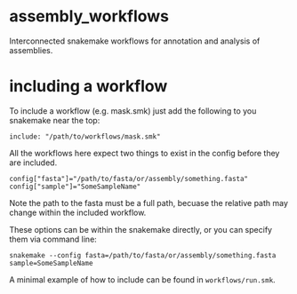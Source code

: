 # assembly_workflows
Interconnected snakemake workflows for annotation and analysis of assemblies.

# including a workflow
To include a workflow (e.g. mask.smk) just add the following to you snakemake near the top:
```
include: "/path/to/workflows/mask.smk"
```
All the workflows here expect two things to exist in the config before they are included. 
```
config["fasta"]="/path/to/fasta/or/assembly/something.fasta"
config["sample"]="SomeSampleName"
```
Note the path to the fasta must be a full path, becuase the relative path may change within the included workflow.

These options can be within the snakemake directly, or you can specify them via command line:
```
snakemake --config fasta=/path/to/fasta/or/assembly/something.fasta sample=SomeSampleName
```
A minimal example of how to include can be found in `workflows/run.smk`.
